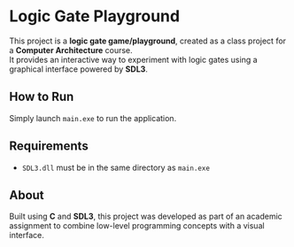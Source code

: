 # Logic Gate Playground

This project is a **logic gate game/playground**, created as a class project for a **Computer Architecture** course.  
It provides an interactive way to experiment with logic gates using a graphical interface powered by **SDL3**.

## How to Run

Simply launch `main.exe` to run the application.

## Requirements

- `SDL3.dll` must be in the same directory as `main.exe`

## About

Built using **C** and **SDL3**, this project was developed as part of an academic assignment to combine low-level programming concepts with a visual interface.
